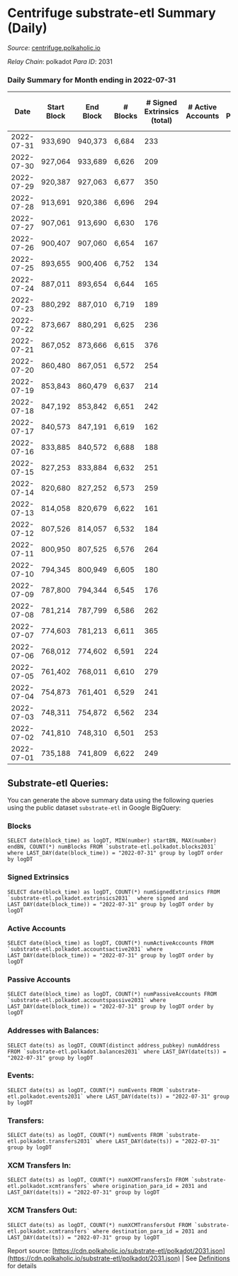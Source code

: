 # Centrifuge substrate-etl Summary (Daily)

_Source_: [centrifuge.polkaholic.io](https://centrifuge.polkaholic.io)

*Relay Chain*: polkadot
*Para ID*: 2031



### Daily Summary for Month ending in 2022-07-31


| Date | Start Block | End Block | # Blocks | # Signed Extrinsics (total) | # Active Accounts | # Passive | # New | # Addresses with Balances | # Events | # Transfers | # XCM Transfers In | # XCM Transfers Out | Issues | 
| ---- | ----------- | --------- | -------- | --------------------------- | ----------------- | --------- | ----- | ------------------------- | -------- | ----------- | ------------------ | ------------------- | ------ |
| 2022-07-31 | 933,690 | 940,373 | 6,684 | 233 |  |  |  | 42,203 | 14,480 | 180 ($31,747.23) |   |   |  |
| 2022-07-30 | 927,064 | 933,689 | 6,626 | 209 |  |  |  | 42,190 | 14,245 | 145 ($25,235.46) |   |   |  |
| 2022-07-29 | 920,387 | 927,063 | 6,677 | 350 |  |  |  | 42,179 | 14,978 | 165 ($43,250.97) |   |   |  |
| 2022-07-28 | 913,691 | 920,386 | 6,696 | 294 |  |  |  | 42,166 | 14,873 | 200 ($2,535,365.41) |   |   |  |
| 2022-07-27 | 907,061 | 913,690 | 6,630 | 176 |  |  |  | 42,145 | 14,096 | 112 ($248,098.80) |   |   |  |
| 2022-07-26 | 900,407 | 907,060 | 6,654 | 167 |  |  |  | 42,140 | 14,101 | 124 ($173,297.88) |   |   |  |
| 2022-07-25 | 893,655 | 900,406 | 6,752 | 134 |  |  |  | 42,131 | 14,211 | 100 ($46,481.69) |   |   |  |
| 2022-07-24 | 887,011 | 893,654 | 6,644 | 165 |  |  |  | 42,123 | 14,089 | 126 ($47,799.27) |   |   |  |
| 2022-07-23 | 880,292 | 887,010 | 6,719 | 189 |  |  |  | 42,113 | 14,415 | 149 ($66,998.82) |   |   |  |
| 2022-07-22 | 873,667 | 880,291 | 6,625 | 236 |  |  |  | 42,099 | 14,307 | 149 ($57,438.11) |   |   |  |
| 2022-07-21 | 867,052 | 873,666 | 6,615 | 376 |  |  |  | 42,089 | 14,888 | 251 ($105,249.11) |   |   |  |
| 2022-07-20 | 860,480 | 867,051 | 6,572 | 254 |  |  |  | 42,074 | 14,341 | 191 ($109,664.49) |   |   |  |
| 2022-07-19 | 853,843 | 860,479 | 6,637 | 214 |  |  |  | 42,057 | 14,274 | 152 ($604,604.32) |   |   |  |
| 2022-07-18 | 847,192 | 853,842 | 6,651 | 242 |  |  |  | 42,045 | 14,532 | 197 ($111,829.44) |   |   |  |
| 2022-07-17 | 840,573 | 847,191 | 6,619 | 162 |  |  |  | 42,033 | 14,036 | 124 ($224,801.73) |   |   |  |
| 2022-07-16 | 833,885 | 840,572 | 6,688 | 188 |  |  |  | 42,025 | 14,242 | 141 ($29,512.01) |   |   |  |
| 2022-07-15 | 827,253 | 833,884 | 6,632 | 251 |  |  |  | 42,017 | 14,540 | 202 ($164,512.05) |   |   |  |
| 2022-07-14 | 820,680 | 827,252 | 6,573 | 259 |  |  |  | 41,998 | 14,383 | 212 ($952,086.14) |   |   |  |
| 2022-07-13 | 814,058 | 820,679 | 6,622 | 161 |  |  |  | 41,984 | 14,018 | 124 ($54,886.11) |   |   |  |
| 2022-07-12 | 807,526 | 814,057 | 6,532 | 184 |  |  |  | 41,971 | 14,003 | 128 ($3,311.21) |   |   |  |
| 2022-07-11 | 800,950 | 807,525 | 6,576 | 264 |  |  |  | 41,962 | 14,400 | 187 ($15,446.45) |   |   |  |
| 2022-07-10 | 794,345 | 800,949 | 6,605 | 180 |  |  |  | 41,927 | 14,080 | 126 ($34,641.10) |   |   |  |
| 2022-07-09 | 787,800 | 794,344 | 6,545 | 176 |  |  |  | 41,917 | 13,905 | 102 ($274.51) |   |   |  |
| 2022-07-08 | 781,214 | 787,799 | 6,586 | 262 |  |  |  | 41,912 | 14,354 | 157 ($2,445,703.17) |   |   |  |
| 2022-07-07 | 774,603 | 781,213 | 6,611 | 365 |  |  |  | 41,900 | 14,915 | 268 ($3,242,316.10) |   |   |  |
| 2022-07-06 | 768,012 | 774,602 | 6,591 | 224 |  |  |  | 41,885 | 14,107 | 136 ($206,600.48) |   |   |  |
| 2022-07-05 | 761,402 | 768,011 | 6,610 | 279 |  |  |  | 41,877 | 14,403 | 135 ($71,339.75) |   |   |  |
| 2022-07-04 | 754,873 | 761,401 | 6,529 | 241 |  |  |  | 41,866 | 14,057 | 130 ($559,828.96) |   |   |  |
| 2022-07-03 | 748,311 | 754,872 | 6,562 | 234 |  |  |  | 41,854 | 14,104 | 148 ($25,951.90) |   |   |  |
| 2022-07-02 | 741,810 | 748,310 | 6,501 | 253 |  |  |  | 41,834 | 14,080 | 168 ($43,500.46) |   |   |  |
| 2022-07-01 | 735,188 | 741,809 | 6,622 | 249 |  |  |  | 41,807 | 14,346 | 142 ($355,293.22) |   |   |  |

## Substrate-etl Queries:
You can generate the above summary data using the following queries using the public dataset `substrate-etl` in Google BigQuery:


### Blocks
```
SELECT date(block_time) as logDT, MIN(number) startBN, MAX(number) endBN, COUNT(*) numBlocks FROM `substrate-etl.polkadot.blocks2031`  where LAST_DAY(date(block_time)) = "2022-07-31" group by logDT order by logDT
```


### Signed Extrinsics
```
SELECT date(block_time) as logDT, COUNT(*) numSignedExtrinsics FROM `substrate-etl.polkadot.extrinsics2031`  where signed and LAST_DAY(date(block_time)) = "2022-07-31" group by logDT order by logDT
```


### Active Accounts
```
SELECT date(block_time) as logDT, COUNT(*) numActiveAccounts FROM `substrate-etl.polkadot.accountsactive2031` where LAST_DAY(date(block_time)) = "2022-07-31" group by logDT order by logDT
```


### Passive Accounts
```
SELECT date(block_time) as logDT, COUNT(*) numPassiveAccounts FROM `substrate-etl.polkadot.accountspassive2031` where LAST_DAY(date(block_time)) = "2022-07-31" group by logDT order by logDT
```


### Addresses with Balances:
```
SELECT date(ts) as logDT, COUNT(distinct address_pubkey) numAddress FROM `substrate-etl.polkadot.balances2031` where LAST_DAY(date(ts)) = "2022-07-31" group by logDT
```


### Events:
```
SELECT date(ts) as logDT, COUNT(*) numEvents FROM `substrate-etl.polkadot.events2031` where LAST_DAY(date(ts)) = "2022-07-31" group by logDT
```


### Transfers:
```
SELECT date(ts) as logDT, COUNT(*) numEvents FROM `substrate-etl.polkadot.transfers2031` where LAST_DAY(date(ts)) = "2022-07-31" group by logDT
```


### XCM Transfers In:
```
SELECT date(ts) as logDT, COUNT(*) numXCMTransfersIn FROM `substrate-etl.polkadot.xcmtransfers` where origination_para_id = 2031 and LAST_DAY(date(ts)) = "2022-07-31" group by logDT
```


### XCM Transfers Out:
```
SELECT date(ts) as logDT, COUNT(*) numXCMTransfersOut FROM `substrate-etl.polkadot.xcmtransfers` where destination_para_id = 2031 and LAST_DAY(date(ts)) = "2022-07-31" group by logDT
```



Report source: [https://cdn.polkaholic.io/substrate-etl/polkadot/2031.json](https://cdn.polkaholic.io/substrate-etl/polkadot/2031.json) | See [Definitions](/DEFINITIONS.md) for details
